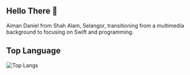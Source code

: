 ## Hello There 👋
Aiman Daniel from Shah Alam, Selangor, transitioning from a multimedia background to focusing on Swift and programming.

## Top Language
![Top Langs](https://github-readme-stats.vercel.app/api/top-langs/?username=fushiarlert&layout=compact)
<!--
**FushiDaniel/FushiDaniel** is a ✨ _special_ ✨ repository because its `README.md` (this file) appears on your GitHub profile.

Here are some ideas to get you started:

- 🔭 I’m currently working on ...
- 🌱 I’m currently learning ...
- 👯 I’m looking to collaborate on ...
- 🤔 I’m looking for help with ...
- 💬 Ask me about ...
- 📫 How to reach me: ...
- 😄 Pronouns: ...
- ⚡ Fun fact: ...
-->
